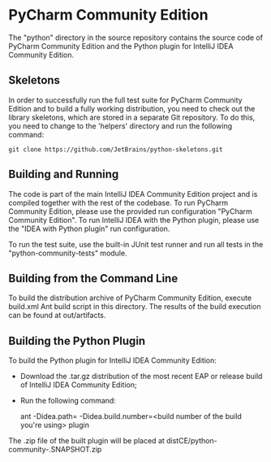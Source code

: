 # PyCharm Community Edition

The "python" directory in the source repository contains the source code of PyCharm Community Edition and the Python plugin for
IntelliJ IDEA Community Edition.

## Skeletons

In order to successfully run the full test suite for PyCharm Community Edition and to build a fully working distribution, you need to
check out the library skeletons, which are stored in a separate Git repository. To do this, you need to change to the 'helpers'
directory and run the following command:

    git clone https://github.com/JetBrains/python-skeletons.git

## Building and Running

The code is part of the main IntelliJ IDEA Community Edition project and is compiled together with the rest of the codebase.
To run PyCharm Community Edition, please use the provided run configuration "PyCharm Community Edition". To run IntelliJ IDEA with
the Python plugin, please use the "IDEA with Python plugin" run configuration.

To run the test suite, use the built-in JUnit test runner and run all tests in the "python-community-tests" module.

## Building from the Command Line

To build the distribution archive of PyCharm Community Edition, execute build.xml Ant build script in this directory. The results of the
build execution can be found at out/artifacts.

## Building the Python Plugin

To build the Python plugin for IntelliJ IDEA Community Edition:

 * Download the .tar.gz distribution of the most recent EAP or release build of IntelliJ IDEA Community Edition;
 * Run the following command:

   ant -Didea.path=<download path> -Didea.build.number=<build number of the build you're using> plugin

The .zip file of the built plugin will be placed at distCE/python-community-<branch number>.SNAPSHOT.zip
